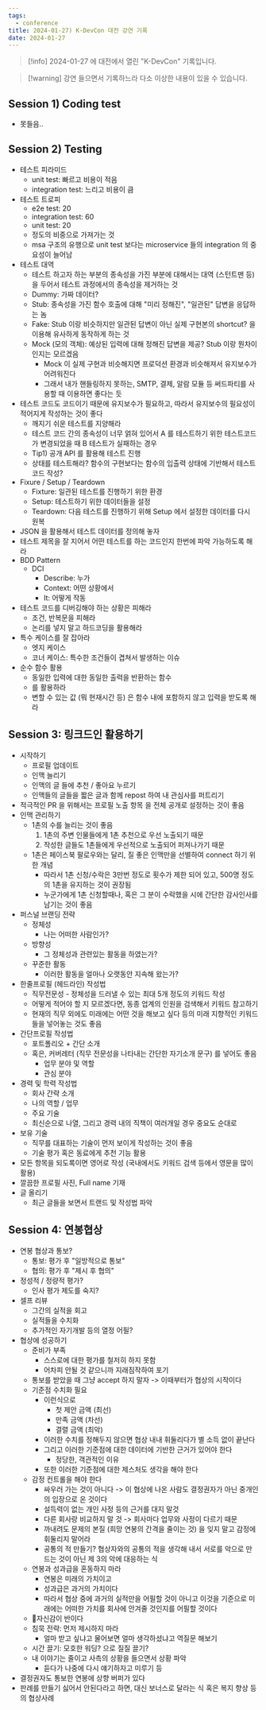 ```yaml
---
tags:
  - conference
title: 2024-01-27) K-DevCon 대전 강연 기록
date: 2024-01-27
---
```

> [!info] 2024-01-27 에 대전에서 열린 "K-DevCon" 기록입니다.

> [!warning] 강연 들으면서 기록하느라 다소 이상한 내용이 있을 수 있습니다.

## Session 1) Coding test

- 못들음..

## Session 2) Testing

- 테스트 피라미드
	- unit test: 빠르고 비용이 적음
	- integration test: 느리고 비용이 큼
- 테스트 트로피
	- e2e test: 20
	- integration test: 60
	- unit test: 20
	- 정도의 비중으로 가져가는 것
	- msa 구조의 유행으로 unit test 보다는 microservice 들의 integration 의 중요성이 늘어남
- 테스트 대역
	- 테스트 하고자 하는 부분의 종속성을 가진 부분에 대해서는 대역 (스턴트맨 등) 을 두어서 테스트 과정에서의 종속성을 제거하는 것
	- Dummy: 가짜 데이터?
	- Stub: 종속성을 가진 함수 호출에 대해 "미리 정해진", "일관된" 답변을 응답하는 놈
	- Fake: Stub 이랑 비슷하지만 일관된 답변이 아닌 실제 구현본의 shortcut? 을 이용해 유사하게 동작하게 하는 것
	- Mock (모의 객체): 예상된 입력에 대해 정해진 답변을 제공? Stub 이랑 뭔차이 인지는 모르겠음
		- Mock 이 실제 구현과 비슷해지면 프로덕션 환경과 비슷해져서 유지보수가 어려워진다
		- 그래서 내가 핸들링하지 못하는, SMTP, 결제, 알람 모듈 등 써드파티를 사용할 때 이용하면 좋다는 듯
- 테스트 코드도 코드이기 때문에 유지보수가 필요하고, 따라서 유지보수의 필요성이 적어지게 작성하는 것이 좋다
	- 깨지기 쉬운 테스트를 지양해라
	- 테스트 코드 간의 종속성이 너무 얽혀 있어서 A 를 테스트하기 위한 테스트코드가 변경되었을 때 B 테스트가 실패하는 경우
	- Tip1) 공개 API 를 활용해 테스트 진행
	- 상태를 테스트해라? 함수의 구현보다는 함수의 입출력 상태에 기반해서 테스트 코드 작성?
- Fixure / Setup / Teardown
	- Fixture: 일관된 테스트를 진행하기 위한 환경
	- Setup: 테스트하기 위한 데이터들을 설정
	- Teardown: 다음 테스트를 진행하기 위해 Setup 에서 설정한 데이터를 다시 원복
- JSON 을 활용해서 테스트 데이터를 정의해 놓자
- 테스트 제목을 잘 지어서 어떤 테스트를 하는 코드인지 한번에 파악 가능하도록 해라
- BDD Pattern
	- DCI
		- Describe: 누가
		- Context: 어떤 상황에서
		- It: 어떻게 작동
- 테스트 코드를 디버깅해야 하는 상황은 피해라
	- 조건, 반복문을 피해라
	- 논리를 넣지 말고 하드코딩을 활용해라
- 특수 케이스를 잘 잡아라
	- 엣지 케이스
	- 코너 케이스: 특수한 조건들이 겹쳐서 발생하는 이슈
- 순수 함수 활용
	- 동일한 입력에 대한 동일한 출력을 반환하는 함수
	- 를 활용하라
	- 변할 수 있는 값 (뭐 현재시간 등) 은 함수 내에 포함하지 않고 입력을 받도록 해라

## Session 3: 링크드인 활용하기

- 시작하기
	- 프로필 업데이트
	- 인맥 늘리기
	- 인맥의 글 들에 추천 / 좋아요 누르기
	- 인맥들의 글들을 짧은 글과 함께 repost 하여 내 관심사를 퍼트리기
- 적극적인 PR 을 위해서는 프로필 노출 항목 을 전체 공개로 설정하는 것이 좋음
- 인맥 관리하기
	- 1촌의 수를 늘리는 것이 좋음
		1. 1촌의 주변 인물들에게 1촌 추천으로 우선 노출되기 때문
		2. 작성한 글들도 1촌들에게 우선적으로 노출되어 퍼져나가기 때문
	- 1촌은 페이스북 팔로우와는 달리, 질 좋은 인맥만을 선별하여 connect 하기 위한 개념
		- 따라서 1촌 신청/수락은 3만번 정도로 횟수가 제한 되어 있고, 500명 정도의 1촌을 유지하는 것이 권장됨
		- 누군가에게 1촌 신청할때나, 혹은 그 분이 수락했을 시에 간단한 감사인사를 남기는 것이 좋음
- 퍼스널 브랜딩 전략
	- 정체성
		- 나는 어떠한 사람인가?
	- 방향성
		- 그 정체성과 관련있는 활동을 하였는가?
	- 꾸준한 활동
		- 이러한 활동을 얼마나 오랫동안 지속해 왔는가?
- 한줄프로필 (헤드라인) 작성법
	- 직무전문성 - 정체성을 드러낼 수 있는 최대 5개 정도의 키워드 작성
	- 어떻게 적어야 할 지 모르겠다면, 동종 업계의 인원을 검색해서 키워드 참고하기
	- 현재의 직무 외에도 미래에는 어떤 것을 해보고 싶다 등의 미래 지향적인 키워드 들을 넣어놓는 것도 좋음
- 간단프로필 작성법
	- 포트폴리오 + 간단 소개
	- 혹은, 커버레터 (직무 전문성을 나타내는 간단한 자기소개 문구) 를 넣어도 좋음
		- 업무 분야 및 역할
		- 관심 분야
- 경력 및 학력 작성법
	- 회사 간략 소개
	- 나의 역할 / 업무
	- 주요 기술
	- 최신순으로 나열, 그리고 경력 내의 직책이 여러개일 경우 중요도 순대로
- 보유 기술
	- 직무를 대표하는 기술이 먼저 보이게 작성하는 것이 좋음
	- 기술 평가 혹은 동료에게 추천 기능 활용
- 모든 항목을 되도록이면 영어로 작성 (국내에서도 키워드 검색 등에서 영문을 많이 활용)
- 깔끔한 프로필 사진, Full name 기재
- 글 올리기
	- 최근 글들을 보면서 트랜드 및 작성법 파악

## Session 4: 연봉협상

- 연봉 협상과 통보?
	- 통보: 평가 후 "일방적으로 통보"
	- 협의: 평가 후 "제시 후 협의"
- 정성적 / 정량적 평가?
	- 인사 평가 제도를 숙지?
- 셀프 리뷰
	- 그간의 실적을 회고
	- 실적들을 수치화
	- 추가적인 자기개발 등의 열정 어필?
- 협상에 성공하기
	- 준비가 부족
		- 스스로에 대한 평가를 철저히 하지 못함
		- 어차피 안될 것 같으니까 지래짐작하여 포기
	- 통보를 받았을 때 그냥 accept 하지 말자 -> 이때부터가 협상의 시작이다
	- 기준점 수치화 필요
		- 이런식으로
			- 첫 제안 금액 (최선)
			- 만족 금액 (차선)
			- 결렬 금액 (최악)
		- 이러한 수치를 정해두지 않으면 협상 내내 휘둘리다가 별 소득 없이 끝난다
		- 그리고 이러한 기준점에 대한 데이터에 기반한 근거가 있어야 한다
			- 정당한, 객관적인 이유
		- 또한 이러한 기준점에 대한 제스처도 생각을 해야 한다
	- 감정 컨트롤을 해야 한다
		- 싸우러 가는 것이 아니다 -> 이 협상에 나온 사람도 결정권자가 아닌 중개인의 입장으로 온 것이다
		- 설득력이 없는 개인 사정 등의 근거를 대지 말것
		- 다른 회사랑 비교하지 말 것 -> 회사마다 업무와 사정이 다르기 때문
		- 까내려도 문제의 본질 (희망 연봉의 간격을 줄이는 것) 을 잊지 말고 감정에 휘둘리지 말어라
		- 공통의 적 만들기? 협상자와의 공통의 적을 생각해 내서 서로를 악으로 만드는 것이 아닌 제 3의 악에 대응하는 식
	- 연봉과 성과급을 혼동하지 마라
		- 연봉은 미래의 가치이고
		- 성과급은 과거의 가치이다
		- 따라서 협상 중에 과거의 실적만을 어필할 것이 아니고 이것을 기준으로 미래에는 어떠한 가치를 회사에 안겨줄 것인지를 어필할 것이다
	- 자신감이 반이다
	- 침묵 전략: 먼저 제시하지 마라
		- 얼마 받고 싶냐고 물어보면 얼마 생각하셨냐고 역질문 해보기
	- 시간 끌기: 모호한 워딩? 으로 질질 끌기?
	- 내 이야기는 줄이고 사측의 상황을 들으면서 상황 파악
		- 듣다가 나중에 다시 얘기하자고 미루기 등
- 결정권자도 통보한 연봉에 상향 버퍼가 있다
- 판례를 만들기 싫어서 안된다라고 하면, 대신 보너스로 달라는 식 혹은 복지 향상 등의 협상사례